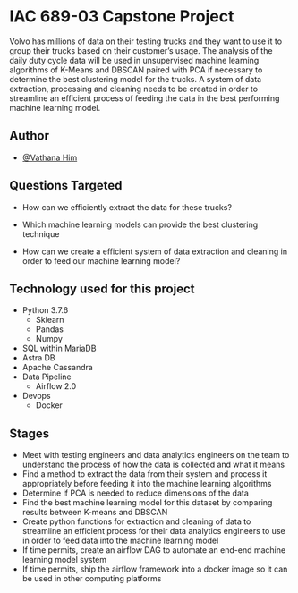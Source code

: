 
# IAC 689-03 Capstone Project

Volvo has millions of data on their testing trucks and they want to use it to group their
trucks based on their customer’s usage. The analysis of the daily duty cycle data will be used in
unsupervised machine learning algorithms of K-Means and DBSCAN paired with PCA if
necessary to determine the best clustering model for the trucks. A system of data extraction,
processing and cleaning needs to be created in order to streamline an efficient process of feeding
the data in the best performing machine learning model.




## Author

- [@Vathana Him](https://www.github.com/vathanahim)




## Questions Targeted

- How can we efficiently extract the data for these trucks?

- Which machine learning models can provide the best clustering technique
- How can we create a efficient system of data extraction and cleaning in order to feed our machine learning model?



## Technology used for this project
- Python 3.7.6
    - Sklearn
    - Pandas
    - Numpy
- SQL within MariaDB
- Astra DB
- Apache Cassandra
- Data Pipeline
    - Airflow 2.0
- Devops 
    - Docker
    


## Stages


- Meet with testing engineers and data analytics engineers on the team to understand the process of how the data is collected and what it means
- Find a method to extract the data from their system and process it appropriately before feeding it into the machine learning algorithms
- Determine if PCA is needed to reduce dimensions of the data
- Find the best machine learning model for this dataset by comparing results between K-means and DBSCAN
- Create python functions for extraction and cleaning of data to streamline an efficient process for their data analytics engineers to use in order to feed data into the machine learning model
- If time permits, create an airflow DAG to automate an end-end machine learning model system
- If time permits, ship the airflow framework into a docker image so it can be used in other computing platforms


